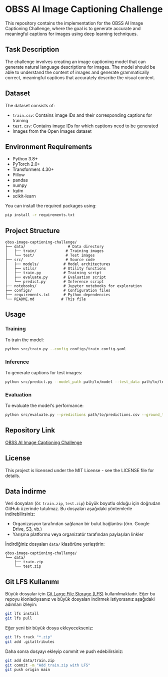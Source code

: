 # OBSS AI Image Captioning Challenge

This repository contains the implementation for the OBSS AI Image Captioning Challenge, where the goal is to generate accurate and meaningful captions for images using deep learning techniques.

## Task Description

The challenge involves creating an image captioning model that can generate natural language descriptions for images. The model should be able to understand the content of images and generate grammatically correct, meaningful captions that accurately describe the visual content.

## Dataset

The dataset consists of:
- `train.csv`: Contains image IDs and their corresponding captions for training
- `test.csv`: Contains image IDs for which captions need to be generated
- Images from the Open Images dataset

## Environment Requirements

- Python 3.8+
- PyTorch 2.0+
- Transformers 4.30+
- Pillow
- pandas
- numpy
- tqdm
- scikit-learn

You can install the required packages using:
```bash
pip install -r requirements.txt
```

## Project Structure

```
obss-image-captioning-challenge/
├── data/                   # Data directory
│   ├── train/             # Training images
│   └── test/              # Test images
├── src/                   # Source code
│   ├── models/           # Model architectures
│   ├── utils/            # Utility functions
│   ├── train.py          # Training script
│   ├── evaluate.py       # Evaluation script
│   └── predict.py        # Inference script
├── notebooks/            # Jupyter notebooks for exploration
├── configs/              # Configuration files
├── requirements.txt      # Python dependencies
└── README.md            # This file
```

## Usage

### Training

To train the model:
```bash
python src/train.py --config configs/train_config.yaml
```

### Inference

To generate captions for test images:
```bash
python src/predict.py --model_path path/to/model --test_data path/to/test.csv
```

### Evaluation

To evaluate the model's performance:
```bash
python src/evaluate.py --predictions path/to/predictions.csv --ground_truth path/to/ground_truth.csv
```

## Repository Link

[OBSS AI Image Captioning Challenge](https://github.com/yourusername/obss-image-captioning-challenge)

## License

This project is licensed under the MIT License - see the LICENSE file for details.

## Data İndirme

Veri dosyaları (ör. `train.zip`, `test.zip`) büyük boyutlu olduğu için doğrudan GitHub üzerinde tutulmaz. Bu dosyaları aşağıdaki yöntemlerle indirebilirsiniz:

- Organizasyon tarafından sağlanan bir bulut bağlantısı (örn. Google Drive, S3, vb.)
- Yarışma platformu veya organizatör tarafından paylaşılan linkler

İndirdiğiniz dosyaları `data/` klasörüne yerleştirin:

```
obss-image-captioning-challenge/
└── data/
    ├── train.zip
    └── test.zip
```

## Git LFS Kullanımı

Büyük dosyalar için [Git Large File Storage (LFS)](https://git-lfs.github.com/) kullanılmaktadır. Eğer bu repoyu klonladıysanız ve büyük dosyaları indirmek istiyorsanız aşağıdaki adımları izleyin:

```bash
git lfs install
git lfs pull
```

Eğer yeni bir büyük dosya ekleyecekseniz:

```bash
git lfs track "*.zip"
git add .gitattributes
```

Daha sonra dosyayı ekleyip commit ve push edebilirsiniz:

```bash
git add data/train.zip
git commit -m "Add train.zip with LFS"
git push origin main
``` 